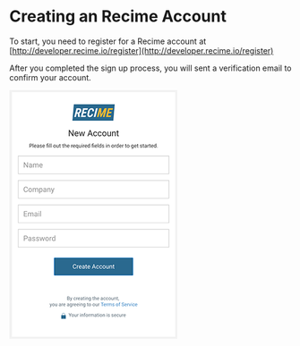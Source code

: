 # Creating an Recime Account

To start, you need to register for a Recime account at [http://developer.recime.io/register](http://developer.recime.io/register)

After you completed the sign up process, you will sent a verification email to confirm your account.

![](/assets/register.png)

